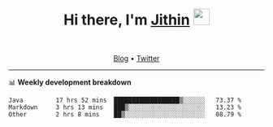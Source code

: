 <h1 align="center">Hi there, I'm <a href="https://jithset.github.io/" target="_blank">Jithin</a> <img
src="https://github.com/blackcater/blackcater/raw/main/images/Hi.gif" height="32" /></h1>

<br />

<p align="center">
  <a href="https://jithset.github.io">Blog</a> •
  <a href="https://twitter.com/jithset">Twitter</a>
</p>

---

📊 **Weekly development breakdown**

<!--START_SECTION:waka-->

```text
Java         17 hrs 52 mins  ██████████████████▒░░░░░░   73.37 %
Markdown     3 hrs 13 mins   ███▒░░░░░░░░░░░░░░░░░░░░░   13.23 %
Other        2 hrs 8 mins    ██▒░░░░░░░░░░░░░░░░░░░░░░   08.79 %
```

<!--END_SECTION:waka-->

